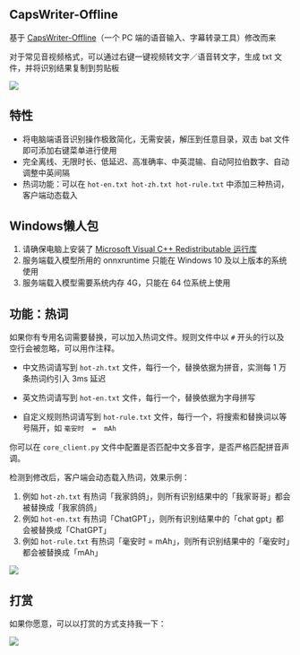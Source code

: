 ## CapsWriter-Offline

基于 [CapsWriter-Offline](https://github.com/HaujetZhao/CapsWriter-Offline)（一个 PC 端的语音输入、字幕转录工具）修改而来

对于常见音视频格式，可以通过右键一键视频转文字／语音转文字，生成 txt 文件，并将识别结果复制到剪贴板

![](http://cbu01.alicdn.com/i1/2793632751/O1CN01N1DF8a1WC0bYipUb6_!!2793632751-0-cbucrm.jpg)

## 特性

- 将电脑端语音识别操作极致简化，无需安装，解压到任意目录，双击 bat 文件即可添加右键菜单进行使用
- 完全离线、无限时长、低延迟、高准确率、中英混输、自动阿拉伯数字、自动调整中英间隔
- 热词功能：可以在 `hot-en.txt hot-zh.txt hot-rule.txt` 中添加三种热词，客户端动态载入

## Windows懒人包

1. 请确保电脑上安装了 [Microsoft Visual C++ Redistributable 运行库](https://learn.microsoft.com/zh-cn/cpp/windows/latest-supported-vc-redist)
2. 服务端载入模型所用的 onnxruntime 只能在 Windows 10 及以上版本的系统使用
3. 服务端载入模型需要系统内存 4G，只能在 64 位系统上使用

## 功能：热词

如果你有专用名词需要替换，可以加入热词文件。规则文件中以 `#` 开头的行以及空行会被忽略，可以用作注释。

- 中文热词请写到 `hot-zh.txt` 文件，每行一个，替换依据为拼音，实测每 1 万条热词约引入 3ms 延迟

- 英文热词请写到 `hot-en.txt` 文件，每行一个，替换依据为字母拼写

- 自定义规则热词请写到 `hot-rule.txt` 文件，每行一个，将搜索和替换词以等号隔开，如 `毫安时  =  mAh` 

你可以在 `core_client.py` 文件中配置是否匹配中文多音字，是否严格匹配拼音声调。

检测到修改后，客户端会动态载入热词，效果示例：

1. 例如 `hot-zh.txt` 有热词「我家鸽鸽」，则所有识别结果中的「我家哥哥」都会被替换成「我家鸽鸽」
2. 例如 `hot-en.txt` 有热词「ChatGPT」，则所有识别结果中的「chat gpt」都会被替换成「ChatGPT」
3. 例如 `hot-rule.txt` 有热词「毫安时 = mAh」，则所有识别结果中的「毫安时」都会被替换成「mAh」

![]([assets/image-20230531221314983.png](http://cbu01.alicdn.com/i2/2793632751/O1CN016VzaFI1WC0bfinDWJ_!!2793632751-2-cbucrm.png))

## 打赏

如果你愿意，可以以打赏的方式支持我一下：

![](http://cbu01.alicdn.com/i2/2793632751/O1CN01awypv51WC0beuto7L_!!2793632751-0-cbucrm.jpg)
